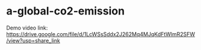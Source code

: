 # a-global-co2-emission

Demo video link: https://drive.google.com/file/d/1LcWSsSddx2J262Mq4MJqKdFtWlmR2SFW/view?usp=share_link
